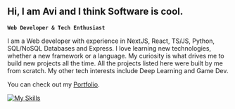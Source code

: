 ## Hi, I am Avi and I think Software is cool.

**`Web Developer & Tech Enthusiast`**

I am a Web developer with experience in NextJS, React, TS/JS, Python, SQL/NoSQL Databases and Express. I love learning new technologies, whether a new framework or a language. My curiosity is what drives me to build new projects all the time. All the projects listed here were built by me from scratch. My other tech interests include Deep Learning and Game Dev. 

You can check out my [Portfolio](https://portfolio-y4l1.vercel.app/).

[![My Skills](https://skillicons.dev/icons?i=js,ts,python,git,bash,next,html,css,express,nodejs,mongodb,postgres,mysql&perline=4)](https://skillicons.dev)

